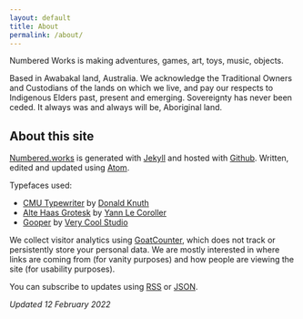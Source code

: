 ```yaml
---
layout: default
title: About
permalink: /about/
---
```


Numbered Works is making adventures, games, art, toys, music, objects.

Based in Awabakal land, Australia. We acknowledge the Traditional Owners and Custodians of the lands on which we live, and pay our respects to Indigenous Elders past, present and emerging. Sovereignty has never been ceded. It always was and always will be, Aboriginal land.

## About this site

[Numbered.works](https://numbered.works/) is generated with [Jekyll](https://jekyllrb.com/) and hosted with [Github](https://github.com/). Written, edited and updated using [Atom](https://atom.io/).

Typefaces used:
* [CMU Typewriter](https://en.wikipedia.org/wiki/Computer_Modern) by [Donald Knuth](https://en.wikipedia.org/wiki/Donald_Knuth)
* [Alte Haas Grotesk](https://www.dafont.com/alte-haas-grotesk.font) by [Yann Le Coroller](http://www.yannlecoroller.com/)
* [Gooper](https://verycoolstudio.com/typefaces/gooper) by [Very Cool Studio](https://verycoolstudio.com/)

We collect visitor analytics using [GoatCounter](https://www.goatcounter.com/), which does not track or persistently store your personal data. We are mostly interested in where links are coming from (for vanity purposes) and how people are viewing the site (for usability purposes).

You can subscribe to updates using [RSS](https://numbered.works/feed.xml) or [JSON](https://numbered.works/feed.json).

_Updated 12 February 2022_

